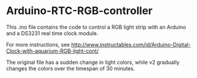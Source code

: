 # Arduino-RTC-RGB-controller
This .ino file contains the code to control a RGB light strip with an Arduino and a DS3231 real time clock module. 

For more instructions, see http://www.instructables.com/id/Arduino-Digital-Clock-with-aquarium-RGB-light-cont/

The original file has a sudden change in light colors, while v2 gradually changes the colors over the timespan of 30 minutes.  
